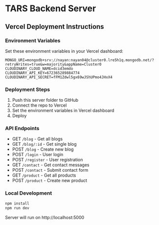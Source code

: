 # TARS Backend Server

## Vercel Deployment Instructions

### Environment Variables
Set these environment variables in your Vercel dashboard:

```
MONGO_URI=mongodb+srv://nayan:nayan04@cluster0.lre5h1q.mongodb.net/?retryWrites=true&w=majority&appName=Cluster0
CLOUDINARY_CLOUD_NAME=dcid3emdo
CLOUDINARY_API_KEY=672365289884774
CLOUDINARY_API_SECRET=fFM1Zdwl5gx69wJShUPmo4JHxX4
```

### Deployment Steps
1. Push this server folder to GitHub
2. Connect the repo to Vercel
3. Set the environment variables in Vercel dashboard
4. Deploy

### API Endpoints
- GET `/blog` - Get all blogs
- GET `/blog/:id` - Get single blog
- POST `/blog` - Create new blog
- POST `/login` - User login
- POST `/register` - User registration
- GET `/contact` - Get contact messages
- POST `/contact` - Submit contact form
- GET `/product` - Get all products
- POST `/product` - Create new product

### Local Development
```bash
npm install
npm run dev
```

Server will run on http://localhost:5000
